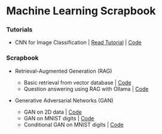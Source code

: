 # Machine Learning Scrapbook  

### Tutorials
* CNN for Image Classification | [Read Tutorial](https://mlscrapbook.notion.site/Simple-Image-Classification-CNN-75f93ce38538498eb42287bf853a98fe) | [Code](tutorials/simple_cnn/cnn.ipynb)

### Scrapbook  
* Retrieval-Augmented Generation (RAG)  
    * Basic retrieval from vector database | [Code](RAG/basic_RAG/basic_retrieval.ipynb)
    * Question answering using RAG with Ollama | [Code](RAG/basic_RAG/basic_RAG.ipynb)

* Generative Adversarial Networks (GAN)  
    * GAN on 2D data | [Code](GANs/GAN_on_2D.ipynb)  
    * GAN on MNIST digits | [Code](GANs/GAN_on_digits.ipynb)
    * Conditional GAN on MNIST digits | [Code](GANs/cGAN_on_digits.ipynb)
